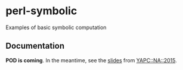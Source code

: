 # perl-symbolic
Examples of basic symbolic computation

## Documentation
**POD is coming**.  In the meantime, see the [slides](http://www.slideshare.net/friedo/basic-symbolic-computation-in-perl) from [YAPC::NA::2015](http://www.yapcna.org/yn2015/talk/6055).
